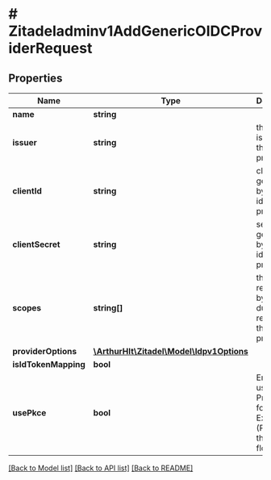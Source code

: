 # # Zitadeladminv1AddGenericOIDCProviderRequest

## Properties

Name | Type | Description | Notes
------------ | ------------- | ------------- | -------------
**name** | **string** |  | [optional]
**issuer** | **string** | the OIDC issuer of the identity provider | [optional]
**clientId** | **string** | client id generated by the identity provider | [optional]
**clientSecret** | **string** | secret generated by the identity provider | [optional]
**scopes** | **string[]** | the scopes requested by ZITADEL during the request on the identity provider | [optional]
**providerOptions** | [**\ArthurHlt\Zitadel\Model\Idpv1Options**](Idpv1Options.md) |  | [optional]
**isIdTokenMapping** | **bool** |  | [optional]
**usePkce** | **bool** | Enable the use of Proof Key for Code Exchange (PKCE) for the OIDC flow. | [optional]

[[Back to Model list]](../../README.md#models) [[Back to API list]](../../README.md#endpoints) [[Back to README]](../../README.md)

